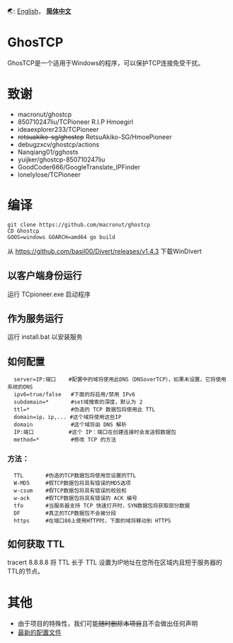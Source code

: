 🌏: [English](https://github.com/jonm58/ghostcp/blob/master/README.md)，
[**简体中文**](https://github.com/jonm58/ghostcp/blob/master/README.zh-cn.md)

# GhosTCP
GhosTCP是一个适用于Windows的程序，可以保护TCP连接免受干扰。 

# 致谢
 - macronut/ghostcp
 - 850710247liu/TCPioneer R.I.P Hmoegirl
 - ideaexplorer233/TCPioneer
 - ~~retsuakiko-sg/ghostcp~~ RetsuAkiko-SG/HmoePioneer
 - debugzxcv/ghostcp/actions
 - Nanqiang01/gghosts
 - yuijker/ghostcp-850710247liu
 - GoodCoder666/GoogleTranslate_IPFinder
 - lonelylose/TCPioneer

# 编译
```
git clone https://github.com/macronut/ghostcp
CD Ghostcp
GOOS=windows GOARCH=amd64 go build
```
从 https://github.com/basil00/Divert/releases/v1.4.3 下载WinDivert

## 以客户端身份运行
运行 TCpioneer.exe 启动程序
## 作为服务运行
运行 install.bat 以安装服务

## 如何配置
```
  server=IP:端口    #配置中的域将使用此DNS（DNSoverTCP），如果未设置，它将使用系统的DNS
  ipv6=true/false   #下面的将启用/禁用 IPv6
  subdomain=*       #set域搜索的深度，默认为 2
  ttl=*             #伪造的 TCP 数据包将使用此 TTL
  domain=ip，ip,... #这个域将使用这些IP
  domain            #这个域将由 DNS 解析
  IP:端口           #这个 IP：端口在创建连接时会发送假数据包
  method=*          #修改 TCP 的方法
  ```
### 方法：
```
  TTL       #伪造的TCP数据包将使用您设置的TTL
  W-MD5     #假TCP数据包将具有错误的MD5选项
  w-csum    #假TCP数据包将具有错误的校验和
  w-ack     #假TCP数据包将具有错误的 ACK 编号
  tfo       #当服务器支持 TCP 快速打开时，SYN数据包将获取部分数据
  DF        #真正的TCP数据包不会被分段
  https     #在端口80上使用HTTP时，下面的域将移动到 HTTPS
```
## 如何获取 TTL
tracert 8.8.8.8
将 TTL 长于 TTL 设置为IP地址在您所在区域内且短于服务器的TTL的节点。

# 其他
- 由于项目的特殊性，我们可能~~随时删除本项目~~且不会做出任何声明
- [最新的配置文件](https://github.com/jonm58/ghostcp/blob/master/%E5%8F%91%E8%A1%8C%E7%89%88/default.conf)
